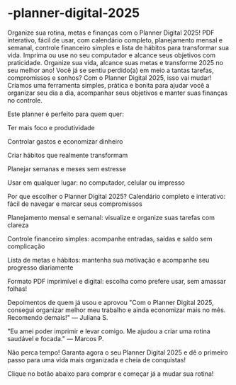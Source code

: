 # -planner-digital-2025
Organize sua rotina, metas e finanças com o Planner Digital 2025! PDF interativo, fácil de usar, com calendário completo, planejamento mensal e semanal, controle financeiro simples e lista de hábitos para transformar sua vida. Imprima ou use no seu computador e alcance seus objetivos com praticidade.
Organize sua vida, alcance suas metas e transforme 2025 no seu melhor ano!
Você já se sentiu perdido(a) em meio a tantas tarefas, compromissos e sonhos? Com o Planner Digital 2025, isso vai mudar! Criamos uma ferramenta simples, prática e bonita para ajudar você a organizar seu dia a dia, acompanhar seus objetivos e manter suas finanças no controle.

Este planner é perfeito para quem quer:

Ter mais foco e produtividade

Controlar gastos e economizar dinheiro

Criar hábitos que realmente transformam

Planejar semanas e meses sem estresse

Usar em qualquer lugar: no computador, celular ou impresso

Por que escolher o Planner Digital 2025?
Calendário completo e interativo: fácil de navegar e marcar seus compromissos

Planejamento mensal e semanal: visualize e organize suas tarefas com clareza

Controle financeiro simples: acompanhe entradas, saídas e saldo sem complicação

Lista de metas e hábitos: mantenha sua motivação e acompanhe seu progresso diariamente

Formato PDF imprimível e digital: escolha como prefere usar, sem amassar folhas!

Depoimentos de quem já usou e aprovou
"Com o Planner Digital 2025, consegui organizar melhor meu trabalho e ainda economizar mais no mês. Recomendo demais!" — Juliana S.

"Eu amei poder imprimir e levar comigo. Me ajudou a criar uma rotina saudável e focada." — Marcos P.

Não perca tempo!
Garanta agora o seu Planner Digital 2025 e dê o primeiro passo para uma vida mais organizada e cheia de conquistas!

Clique no botão abaixo para comprar e começar já a mudar sua rotina!

